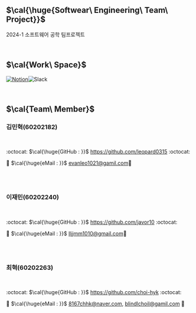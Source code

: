 ## $\cal{\huge{Softwear\ Engineering\ Team\ Project}}$

2024-1 소프트웨어 공학 팀프로젝트

<br/>

## $\cal{Work\ Space}$

[<img alt="Notion" src ="https://img.shields.io/badge/Notion-000000.svg?&style=for-the-badge&logo=Notion&logoColor=white"/>](https://www.notion.so/5e9c2c90d5644b57943f0e4cf6427ab6?pvs=4)<img alt="Slack" src ="https://img.shields.io/badge/Slack-4A154B.svg?&style=for-the-badge&logo=Slack&logoColor=white"/></a>

<br/>

## $\cal{Team\ Member}$


### 김민혁(60202182)

<br/>

:octocat:
$\cal{\huge{GitHub : }}$ https://github.com/leopard0315
:octocat:

📧
$\cal{\huge{eMail : }}$ evanleo1021@gamil.com📧 


<br/><br/>

### 이재민(60202240)

<br/>

:octocat:
$\cal{\huge{GitHub : }}$  https://github.com/javor10
:octocat:

📧
$\cal{\huge{eMail : }}$ lljjmm1010@gmail.com📧 

<br/><br/>

### 최혁(60202263)

<br/>

:octocat:
$\cal{\huge{GitHub : }}$ https://github.com/choi-hyk
:octocat:


📧
$\cal{\huge{eMail : }}$  8167chhk@naver.com, blindlchoil@gamil.com  📧

